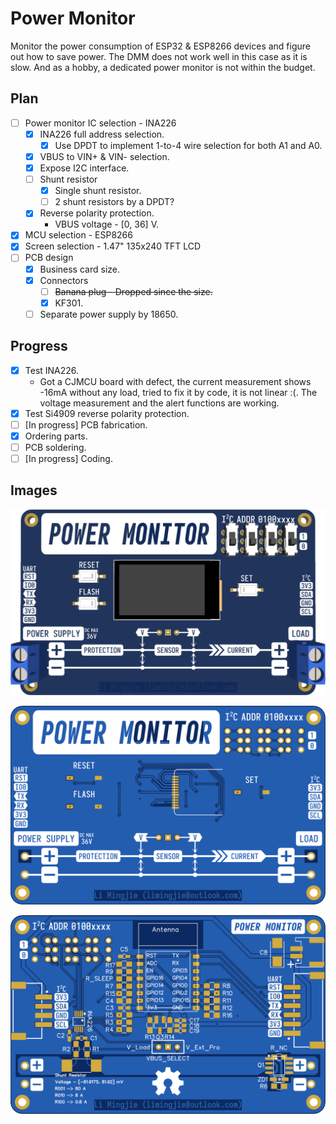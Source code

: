 # Power Monitor

Monitor the power consumption of ESP32 & ESP8266 devices and figure out how to save power. The DMM does not work well in this case as it is slow. And as a hobby, a dedicated power monitor is not within the budget.

## Plan

- [ ] Power monitor IC selection - INA226
  - [x] INA226 full address selection.
    - [x] Use DPDT to implement 1-to-4 wire selection for both A1 and A0.
  - [x] VBUS to VIN+ & VIN- selection.
  - [x] Expose I2C interface.
  - [ ] Shunt resistor
    - [x] Single shunt resistor.
    - [ ] 2 shunt resistors by a DPDT?
  - [x] Reverse polarity protection.
    - VBUS voltage - [0, 36] V.
- [x] MCU selection - ESP8266
- [x] Screen selection - 1.47" 135x240 TFT LCD
- [ ] PCB design
  - [x] Business card size.
  - [x] Connectors
    - [ ] ~~Banana plug - Dropped since the size.~~
    - [x] KF301.
  - [ ] Separate power supply by 18650.

## Progress

- [x] Test INA226.
  - Got a CJMCU board with defect, the current measurement shows -16mA without any load, tried to fix it by code, it is not linear :(. The voltage measurement and the alert functions are working.
- [x] Test Si4909 reverse polarity protection.
- [ ] [In progress] PCB fabrication.
- [x] Ordering parts.
- [ ] PCB soldering.
- [ ] [In progress] Coding.

## Images

![Front 3D](Hardware/Power%20Monitor%20-%20Front%203D%20Rendering.png)

![Front](Hardware/Power%20Monitor%20-%20Front.png)

![Back](Hardware/Power%20Monitor%20-%20Back.png)
